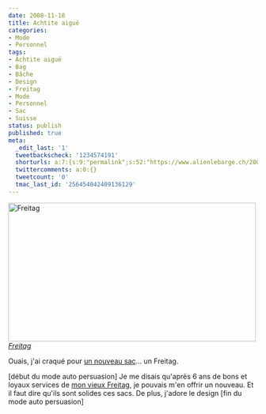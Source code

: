 ```yaml
---
date: 2008-11-18
title: Achtite aiguë
categories:
- Mode
- Personnel
tags:
- Achtite aiguë
- Bag
- Bâche
- Design
- Freitag
- Mode
- Personnel
- Sac
- Suisse
status: publish
published: true
meta:
  _edit_last: '1'
  tweetbackscheck: '1234574191'
  shorturls: a:7:{s:9:"permalink";s:52:"https://www.alienlebarge.ch/2008/11/18/achtite-aigue/";s:7:"tinyurl";s:25:"https://tinyurl.com/b7rtqx";s:4:"isgd";s:17:"https://is.gd/ikgZ";s:5:"bitly";s:20:"https://bit.ly/3K3z3L";s:5:"snipr";s:22:"https://snipr.com/b9xrp";s:5:"snurl";s:22:"https://snurl.com/b9xrp";s:7:"snipurl";s:24:"https://snipurl.com/b9xrp";}
  twittercomments: a:0:{}
  tweetcount: '0'
  tmac_last_id: '256454042409136129'
---
```

<img src="https://farm4.static.flickr.com/3022/3041906146_c878733028.jpg" alt="Freitag" width="500" height="281" />
<em><a title="Freitag de alienlebarge, sur Flickr" href="https://www.flickr.com/photos/alienlebarge/3041906146/">Freitag</a></em>

Ouais, j'ai craqué pour <a title="Mon nouveau sac" href="https://flickr.com/photos/alienlebarge/3041064777/">un nouveau sac</a>... un Freitag.

[début du mode auto persuasion]
Je me disais qu'après 6 ans de bons et loyaux services de <a title="Mon vieux sac" href="https://flickr.com/photos/alienlebarge/3041065239/in/photostream/">mon vieux Freitag</a>, je pouvais m'en offrir un nouveau. Et il faut dire qu'ils sont solides ces sacs. De plus, j'adore le design
[fin du mode auto persuasion]
